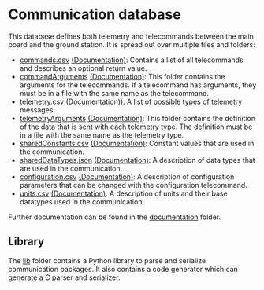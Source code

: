 # Communication database

This database defines both telemetry and telecommands between the main board and the ground station.
It is spread out over multiple files and folders:

* [commands.csv](commands.csv) [(Documentation)](documentation/commands.md):
  Contains a list of all telecommands and describes an optional return value.
* [commandArguments](commandArguments) [(Documentation)](documentation/commandArguments.md):
  This folder contains the arguments for the telecommands. If a telecommand has arguments,
  they must be in a file with the same name as the telecommand.
* [telemetry.csv](telemetry.csv) [(Documentation)](documentation/telemetry.md)):
  A list of possible types of telemetry messages.
* [telemetryArguments](telemetryArguments) [(Documentation)](documentation/telemetryArguments.md):
  This folder contains the definition of the data that is sent with each telemetry type.
  The definition must be in a file with the same name as the telemetry type.
* [sharedConstants.csv](sharedConstants.csv) [(Documentation)](documentation/sharedConstants.md):
  Constant values that are used in the communication.
* [sharedDataTypes.json](sharedDataTypes.json) [(Documentation)](documentation/sharedDataTypes.md):
  A description of data types that are used in the communication.
* [configuration.csv](configuration.csv) [(Documentation)](documentation/configuration.md):
  A description of configuration parameters that can be changed with the configuration telecommand.
* [units.csv](units.csv) [(Documentation)](documentation/units.md):
  A description of units and their base datatypes used in the communication.

Further documentation can be found in the [documentation](documentation) folder.

## Library

The [lib](lib) folder contains a Python library to parse and serialize communication packages.
It also contains a code generator which can generate a C parser and serializer.
